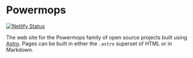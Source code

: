 # Powermops

[![Netlify Status](https://api.netlify.com/api/v1/badges/661c419f-1641-43b1-b80c-151c9019d9fd/deploy-status)](https://app.netlify.com/sites/powermops/deploys)

The web site for the Powermops family of open source projects
built using [Astro](https://astro.build).  Pages can be built
in either the `.astro` superset of HTML or in Markdown.



